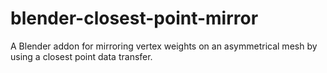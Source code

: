 # blender-closest-point-mirror
A Blender addon for mirroring vertex weights on an asymmetrical mesh by using a closest point data transfer.
